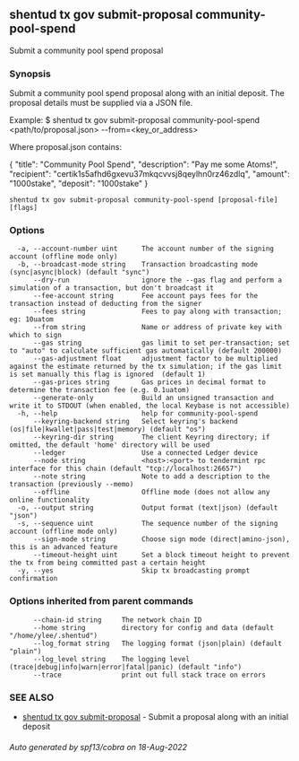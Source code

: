 ## shentud tx gov submit-proposal community-pool-spend

Submit a community pool spend proposal

### Synopsis

Submit a community pool spend proposal along with an initial deposit.
The proposal details must be supplied via a JSON file.

Example:
$ shentud tx gov submit-proposal community-pool-spend <path/to/proposal.json> --from=<key_or_address>

Where proposal.json contains:

{
  "title": "Community Pool Spend",
  "description": "Pay me some Atoms!",
  "recipient": "certik1s5afhd6gxevu37mkqcvvsj8qeylhn0rz46zdlq",
  "amount": "1000stake",
  "deposit": "1000stake"
}

```
shentud tx gov submit-proposal community-pool-spend [proposal-file] [flags]
```

### Options

```
  -a, --account-number uint      The account number of the signing account (offline mode only)
  -b, --broadcast-mode string    Transaction broadcasting mode (sync|async|block) (default "sync")
      --dry-run                  ignore the --gas flag and perform a simulation of a transaction, but don't broadcast it
      --fee-account string       Fee account pays fees for the transaction instead of deducting from the signer
      --fees string              Fees to pay along with transaction; eg: 10uatom
      --from string              Name or address of private key with which to sign
      --gas string               gas limit to set per-transaction; set to "auto" to calculate sufficient gas automatically (default 200000)
      --gas-adjustment float     adjustment factor to be multiplied against the estimate returned by the tx simulation; if the gas limit is set manually this flag is ignored  (default 1)
      --gas-prices string        Gas prices in decimal format to determine the transaction fee (e.g. 0.1uatom)
      --generate-only            Build an unsigned transaction and write it to STDOUT (when enabled, the local Keybase is not accessible)
  -h, --help                     help for community-pool-spend
      --keyring-backend string   Select keyring's backend (os|file|kwallet|pass|test|memory) (default "os")
      --keyring-dir string       The client Keyring directory; if omitted, the default 'home' directory will be used
      --ledger                   Use a connected Ledger device
      --node string              <host>:<port> to tendermint rpc interface for this chain (default "tcp://localhost:26657")
      --note string              Note to add a description to the transaction (previously --memo)
      --offline                  Offline mode (does not allow any online functionality
  -o, --output string            Output format (text|json) (default "json")
  -s, --sequence uint            The sequence number of the signing account (offline mode only)
      --sign-mode string         Choose sign mode (direct|amino-json), this is an advanced feature
      --timeout-height uint      Set a block timeout height to prevent the tx from being committed past a certain height
  -y, --yes                      Skip tx broadcasting prompt confirmation
```

### Options inherited from parent commands

```
      --chain-id string     The network chain ID
      --home string         directory for config and data (default "/home/ylee/.shentud")
      --log_format string   The logging format (json|plain) (default "plain")
      --log_level string    The logging level (trace|debug|info|warn|error|fatal|panic) (default "info")
      --trace               print out full stack trace on errors
```

### SEE ALSO

* [shentud tx gov submit-proposal](shentud_tx_gov_submit-proposal.md)	 - Submit a proposal along with an initial deposit

###### Auto generated by spf13/cobra on 18-Aug-2022

